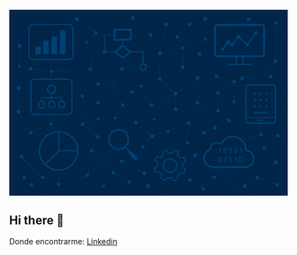 ![Image Alt](https://github.com/Richyar121292/Richyar121292/blob/f5328e980b9ef8fca76f4bf58cd6e55fda79650b/data%20science%20themed%20image%20without%20text.png)

## Hi there 👋

<!--
Analista de datos con un año de experiencia, especializado en Python, apasionado por la optimización de procesos analíticos y el desarrollo de 
modelos predictivos para mejorar la toma de decisiones. -->

Donde encontrarme:
[Linkedin](https://linkedin.com/in/ricardoalva121292)

